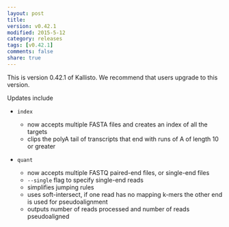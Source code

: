 ```yaml
---
layout: post
title: 
version: v0.42.1
modified: 2015-5-12
category: releases
tags: [v0.42.1]
comments: false
share: true
---
```


This is version 0.42.1 of Kallisto. We recommend that users upgrade to this version.

Updates include

- `index`
    + now accepts multiple FASTA files and creates an index of all the targets
    + clips the polyA tail of transcripts that end with runs of A of length 10 or greater

- `quant`
    + now accepts multiple FASTQ paired-end files, or single-end files
    + `--single` flag to specify single-end reads
    + simplifies jumping rules
    + uses soft-intersect, if one read has no mapping k-mers the other end is used for pseudoalignment
    + outputs number of reads processed and number of reads pseudoaligned
    

